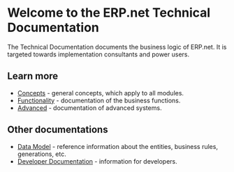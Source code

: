 # Welcome to the ERP.net Technical Documentation

The Technical Documentation documents the business logic of ERP.net.
It is targeted towards implementation consultants and power users.

## Learn more

- [Concepts](~/concepts/index.md) - general concepts, which apply to all modules.
- [Functionality](~/modules/index.md) - documentation of the business functions.
- [Advanced](~/advanced/index.md) - documentation of advanced systems.

## Other documentations
- [Data Model](https://erpnetdocs.github.io/model) - reference information about the entities, business rules, generations, etc.
- [Developer Documentation](https://erpnetdocs.github.io/dev) - information for developers.
